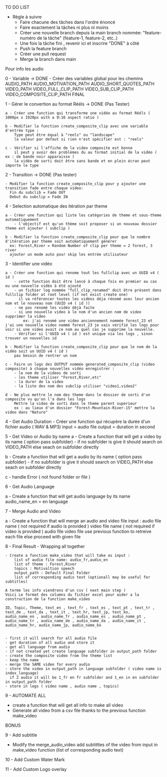 

TO DO LIST
- Règle à suivre
    - Faire chacune des tâches dans l'ordre énoncé
    - Faire exactement la tâches ni plus ni moins
    - Créer une nouvelle branch depuis la main branch nommée: "feature-numéro de la tâche" (feature-1, feature-2, etc..)
    - Une fois la tâche fini , revenir ici et inscrire "DONE" à côté
    - Push la feature branch
    - Créer une pull request
    - Merge la branch dans main

Pour info les audio

0 - Variable -> DONE
    - Créer des variables global pour les chemins
        AUDIO_PATH
          AUDIO_MOTIVATION_PATH
          AUDIO_SHORT_QUOTES_PATH
        VIDEO_PATH
            VIDEO_FULL_CLIP_PATH
            VIDEO_SUB_CLIP_PATH
            VIDEO_COMPOSITE_CLIP_PATH
        FINAL


1 - Gérer le convertion au format Rééls -> DONE (Pas Tester)

    a - Créer une function qui transforme une vidéo au format Rééls ( 1080px x 1920px with a 9:16 aspect ratio )

    b - Modifier la function create_composite_clip avec une variable d'entrée type :
        Type peut être équal à "reels" ou "landscape"
        la valeur par defaut si rien n'est spécifier est : "reels"

    c - Vérifier si l'affiche de la video composite est bonne
        il peut y avoir des problèmes du au format initial de la vidéo ( ex : de bande noir apparaisse )
        la vidéo de sorti doit être sans bande et en plein écran peut importe le type

2 - Transition -> DONE (Pas tester)

    - Modifier la function create_composite_clip pour y ajouter une transition fade entre chaque video:
      Fin du subclib = Fade OUT
      Debut du subclip = Fade IN

4 - Selection automatique des itération par theme

    a - Créer une function qui liste les catégories de theme et sous-theme automatiquement
        - l'objectif est qu'un thème soit proposer si un nouveau dossier theme est ajouter ( subclip )

    b - Modifier la function create_composite_clip pour que le nombre d'itération par theme soit automatiquement générer
      ex: Forest,River = Random Number of clip per theme = 2 forest, 3 river
      ajouter un mode auto pour skip les entrée utilisateur

3 - Identifier une vidéo

    a - Créer une function qui renome tout les fullclip avec un UUID v4 ( id )
        - cette function doit être lancé à chaque fois en premier au cas ou une nouvelle vidéo à été ajouté
        - un fichier log nommée "full_clip_renamed" doit être présent dans fullclip folder at root level (if not exist create one)
          il va référencer toutes les vidéos déja rénomé avec leur ancien nom et le nouveau nom (UUID v4 ( id ))
        - ne pas renomé les vidéo déjà faite
        - si une nouvelle video à le nom d'un ancien nom de video supprimer la video
            ex: j'ai renomé une video anciennement nommée forest_23 et j'ai une nouvelle video nommé forest_23 je vais vérifié les logs pour voir si une video avait ce nom au quel cas je supprime la nouvelle.
        - Vérifier si l'UUID v4 ( id ) est unique via les logs , sinon trouver un nouvelles id

    b - Modifier la function create_composite_clip pour que le nom de la vidéo soit un UUID v4 ( id )
        pas besoin de rentrer un nom

    c - Faire un logs des OUTPUT nommée generated_composite_clip (video composite) à chaque nouvelles vidéo enregistrer :
        - le nom de la videos de sorti
        - les theme utiliser "Forest,River,etc"
        - la durer de la video
        - la liste des nom des subclip utiliser "video1,video2"

    d - Ne plus mettre le nom des theme dans le dossier de sorti d'un composite vu qu'on l'a dans les logs
        Mettre la video de sorti dans le theme parent superieur
        ex : au lieux d'un dossier "Forest-Mountain-River-15" mettre la video dans "Nature"

4 - Get Audio Duration
    - Créer une function qui récupère la durée d'un fichier audio ( WAV & MP3)
      input = audio file
      output = duration in second

5 - Get Video or Audio by name
  a - Create a function that will get a video by its name ( option pass subfolder)
    - if no subfolder is give it should search on VIDEO_PATH
      else seach on subfolder directly

  b - Create a function that will get a audio by its name ( option pass subfolder)
    - if no subfolder is give it should search on VIDEO_PATH
      else seach on subfolder directly

  c - handle Error ( not found folder or file )

6 - Get Audio Language

  a - Create a function that will get audio language by its name
     audio_name_en = en language

7 - Merge Audio and Video

  a - Create a function that will merge an audio and video file
      input :
          audio file name ( not required if audio is provided )
          video file name ( not required if video is provided )
          audio file
          video file
      use previous function to retreive each file
      else proceed with given file

8 - Final Result - Wrapping all together

    - Create a function make_video that will take as input :
        list of audio file name: audio_fr,audio_en
        list of theme : Forest,River
        topics : Motivaltion speech
        output_path : Default Final Folder
        list of corresponding audio text (optionall may be useful for subtitles)

    A terme les info viendrons d'un csv ( next main step )
    Voici Le format des columns du fichier excel pour aider a la construction de la function make_video

    ID, Topic, Theme, text_en , text_fr , text_es , text_pt , text_tr , text_de , text_da , text_it , text_hr, text_jp, text_ko,
    audio_name_en , audio_name_fr , audio_name_es , audio_name_pt , audio_name_tr , audio_name_de , audio_name_da , audio_name_it , audio_name_hr, audio_name_jp, audio_name_ko


    - first it will search for all audio file
    - get duration of all audio and store it
    - get all language from audio
    - if not created yet create language subfolder in output_path folder
    - create the composite video from the theme list
    - keep the name
    - merge the SAME video for every audio
    - store the video in output_path in language subfolder ( video name is index_language)
      if 2 audio it will be 1_fr en fr subfolder and 1_en in en subfolder in output_path folder
    - store in logs ( video name , audio name , topics)

9 - AUTOMATE ALL
  - create a function that will get all info to make all video
  - Generate all video from a csv file thanks to the previous function make_video

BONUS

9 - Add subtitle
  - Modify the merge_audio_video add subtittles of the video from input in make_video function (list of corresponding audio text)

10 - Add Custom Water Mark

11 - Add Custom Logo overlay

















